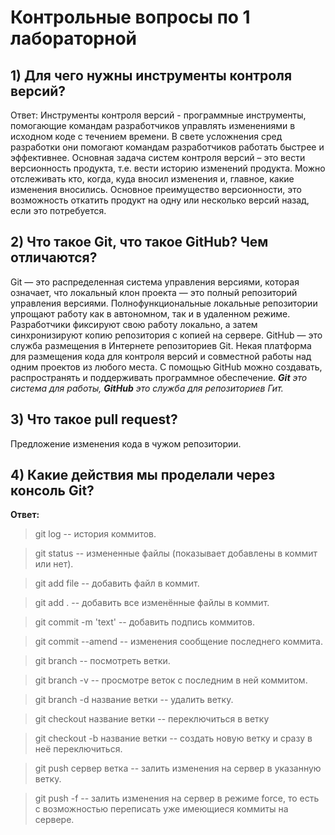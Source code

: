 # Контрольные вопросы по 1 лабораторной

## 1) Для чего нужны инструменты контроля версий?

Ответ: Инструменты контроля версий -  программные инструменты, помогающие командам разработчиков управлять изменениями в исходном коде с течением времени. В свете усложнения сред разработки они помогают командам разработчиков работать быстрее и эффективнее. Основная задача систем контроля версий – это вести версионность продукта, т.е. вести историю изменений продукта. Можно отслеживать кто, когда, куда вносил изменения и, главное, какие изменения вносились. Основное преимущество версионности, это возможность откатить продукт на одну или несколько версий назад, если это потребуется.

## 2) Что такое Git, что такое GitHub? Чем отличаются?

Git — это распределенная система управления версиями, которая означает, что локальный клон проекта — это полный репозиторий управления версиями. Полнофункциональные локальные репозитории упрощают работу как в автономном, так и в удаленном режиме. Разработчики фиксируют свою работу локально, а затем синхронизируют копию репозитория с копией на сервере.
GitHub — это служба размещения в Интернете репозиториев Git. Некая платформа для
размещения кода для контроля версий и совместной работы над одним проектов из
любого места. С помощью GitHub можно создавать, распространять и поддерживать
программное обеспечение.
***Git** это система для работы, **GitHub** это служба для репозиториев Гит.*

## 3) Что такое pull request?

Предложение изменения кода в чужом репозитории.

## 4) Какие действия мы проделали через консоль Git?

**Ответ:**
>git log -- история коммитов.

>git status -- измененные файлы (показывает добавлены в коммит или нет).

>git add file -- добавить файл в коммит.

>git add . -- добавить все изменённые файлы в коммит.

>git commit -m 'text' -- добавить подпись коммитов.

>git commit --amend -- изменения сообщение последнего коммита.

>git branch -- посмотреть ветки.

>git branch -v -- просмотре веток с последним в ней коммитом.

>git branch -d название ветки -- удалить ветку.

>git checkout название ветки -- переключиться в ветку

>git checkout -b название ветки -- создать новую ветку и сразу в неё переключиться.

>git push сервер ветка -- залить изменения на сервер в указанную ветку.

>git push -f -- залить изменения на сервер в режиме force, то есть с
возможностью переписать уже имеющиеся коммиты на сервере.
